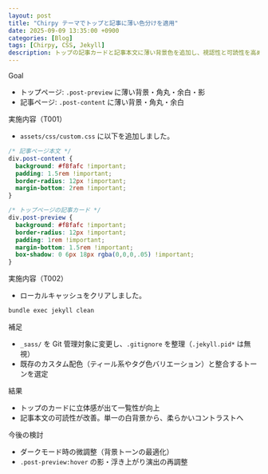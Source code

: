 ```yaml
---
layout: post
title: "Chirpy テーマでトップと記事に薄い色分けを適用"
date: 2025-09-09 13:35:00 +0900
categories: [Blog]
tags: [Chirpy, CSS, Jekyll]
description: トップの記事カードと記事本文に薄い背景色を追加し、視認性と可読性を高めました。
---
```


Goal

- トップページ: `.post-preview` に薄い背景・角丸・余白・影
- 記事ページ: `.post-content` に薄い背景・角丸・余白

実施内容（T001）

- `assets/css/custom.css` に以下を追加しました。

```css
/* 記事ページ本文 */
div.post-content {
  background: #f8fafc !important;
  padding: 1.5rem !important;
  border-radius: 12px !important;
  margin-bottom: 2rem !important;
}

/* トップページの記事カード */
div.post-preview {
  background: #f8fafc !important;
  border-radius: 12px !important;
  padding: 1rem !important;
  margin-bottom: 1.5rem !important;
  box-shadow: 0 6px 18px rgba(0,0,0,.05) !important;
}
```

実施内容（T002）

- ローカルキャッシュをクリアしました。

```bash
bundle exec jekyll clean
```

補足

- `_sass/` を Git 管理対象に変更し、`.gitignore` を整理（`.jekyll.pid*` は無視）
- 既存のカスタム配色（ティール系やタグ色バリエーション）と整合するトーンを選定

結果

- トップのカードに立体感が出て一覧性が向上
- 記事本文の可読性が改善。単一の白背景から、柔らかいコントラストへ

今後の検討

- ダークモード時の微調整（背景トーンの最適化）
- `.post-preview:hover` の影・浮き上がり演出の再調整
